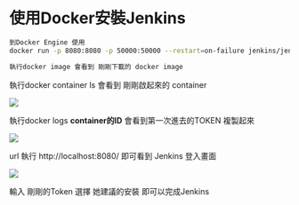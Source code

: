 
# 使用Docker安裝Jenkins

``` sh
到Docker Engine 使用
docker run -p 8080:8080 -p 50000:50000 --restart=on-failure jenkins/jenkins:lts-jdk11

執行docker image 會看到 剛剛下載的 docker image 


```

執行docker container ls 會看到 剛剛啟起來的 container

![](Pasted%20image%2020230920172657.png)

執行docker logs **container的ID** 會看到第一次進去的TOKEN 複製起來

![](Pasted%20image%2020230920172727.png)

url 執行 http://localhost:8080/ 即可看到  Jenkins 登入畫面

![](Pasted%20image%2020230920172740.png)

輸入 剛剛的Token 選擇 她建議的安裝 即可以完成Jenkins 

